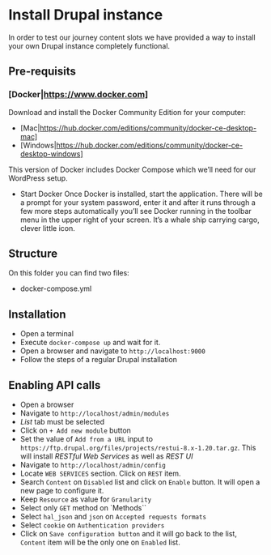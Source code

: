 # Install Drupal instance
In order to test our journey content slots we have provided a way to install your own Drupal instance completely functional.

## Pre-requisits
### [Docker|https://www.docker.com]

Download and install the Docker Community Edition for your computer:
* [Mac|https://hub.docker.com/editions/community/docker-ce-desktop-mac]
* [Windows|https://hub.docker.com/editions/community/docker-ce-desktop-windows]

This version of Docker includes Docker Compose which we’ll need for our WordPress setup.

* Start Docker
Once Docker is installed, start the application. There will be a prompt for your system password, enter it and after it runs through a few more steps automatically you’ll see Docker running in the toolbar menu in the upper right of your screen. It’s a whale ship carrying cargo, clever little icon.

## Structure
On this folder you can find two files:
* docker-compose.yml

## Installation

* Open a terminal
* Execute `docker-compose up` and wait for it.
* Open a browser and navigate to `http://localhost:9000`
* Follow the steps of a regular Drupal installation

## Enabling API calls

* Open a browser
* Navigate to `http://localhost/admin/modules`
* *List* tab must be selected
* Click on `+ Add new module` button
* Set the value of `Add from a URL` input to `https://ftp.drupal.org/files/projects/restui-8.x-1.20.tar.gz`. This will install *RESTful Web Services* as well as *REST UI*
* Navigate to `http://localhost/admin/config`
* Locate `WEB SERVICES` section. Click on `REST` item.
* Search `Content` on `Disabled` list and click on `Enable` button. It will open a new page to configure it.
* Keep `Resource` as value for `Granularity`
* Select only `GET` method on `Methods``
* Select `hal_json` and `json` on `Accepted requests formats`
* Select `cookie` on `Authentication providers`
* Click on `Save configuration button` and it will go back to the list, `Content` item will be the only one on `Enabled` list.


